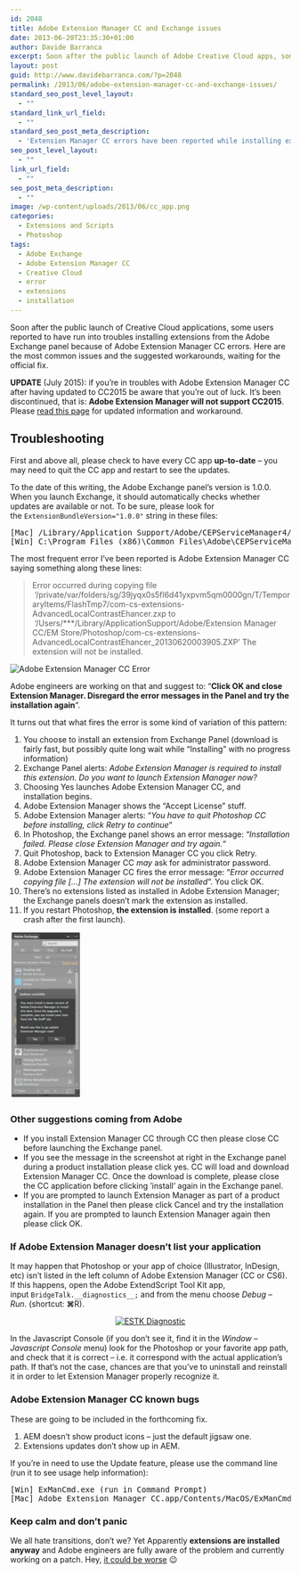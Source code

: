 ```yaml
---
id: 2048
title: Adobe Extension Manager CC and Exchange issues
date: 2013-06-20T23:35:30+01:00
author: Davide Barranca
excerpt: Soon after the public launch of Adobe Creative Cloud apps, some users reported to have run into troubles installing extensions from the Adobe Exchange panel. Here are the most common issues and the suggested workarounds, waiting for official patches.
layout: post
guid: http://www.davidebarranca.com/?p=2048
permalink: /2013/06/adobe-extension-manager-cc-and-exchange-issues/
standard_seo_post_level_layout:
  - ""
standard_link_url_field:
  - ""
standard_seo_post_meta_description:
  - 'Extension Manager CC errors have been reported while installing extensions from the Exchange panel: here are the suggested workarounds.'
seo_post_level_layout:
  - ""
link_url_field:
  - ""
seo_post_meta_description:
  - ""
image: /wp-content/uploads/2013/06/cc_app.png
categories:
  - Extensions and Scripts
  - Photoshop
tags:
  - Adobe Exchange
  - Adobe Extension Manager CC
  - Creative Cloud
  - error
  - extensions
  - installation
---
```

<div class="pf-content">
  <p>
    Soon after the public launch of Creative Cloud applications, some users reported to have run into troubles installing extensions from the Adobe Exchange panel because of Adobe Extension Manager CC errors. Here are the most common issues and the suggested workarounds, waiting for the official fix.
  </p>

  <p>
    <strong>UPDATE</strong> (July 2015): if you&#8217;re in troubles with Adobe Extension Manager CC after having updated to CC2015 be aware that you&#8217;re out of luck. It&#8217;s been discontinued, that is: <strong>Adobe Extension Manager will not support CC2015</strong>. Please <a href="/2015/06/html-panel-tips-17-cc2015-survival-guide/">read this page</a> for updated information and workaround.<!--more-->
  </p>

  <h2>
    Troubleshooting
  </h2>

  <p>
    First and above all, please check to have every CC app <strong>up-to-date</strong> &#8211; you may need to quit the CC app and restart to see the updates.
  </p>

  <p>
    To the date of this writing, the Adobe Exchange panel&#8217;s version is 1.0.0. When you launch Exchange, it should automatically checks whether updates are available or not. To be sure, please look for the <code>ExtensionBundleVersion="1.0.0"</code> string in these files:
  </p>

  <pre class="theme:vs2012-black font-size:14 line-height:18 toolbar:2 nums:false whitespace-before:1 whitespace-after:1 lang:default highlight:0 decode:true">[Mac] /Library/Application Support/Adobe/CEPServiceManager4/extensions/AdobeExchange/CSXS/manifest.xml
[Win] C:\Program Files (x86)\Common Files\Adobe\CEPServiceManager4\extensions\AdobeExchange\CSXS\manifest.xml</pre>

  <p>
    The most frequent error I&#8217;ve been reported is Adobe Extension Manager CC saying something along these lines:
  </p>

  <blockquote>
    <p>
      Error occurred during copying file  &#8216;/private/var/folders/sg/39jyqx0s5fl6d41yxpvm5qm0000gn/T/TemporaryItems/FlashTmp7/com-cs-extensions-AdvancedLocalContrastEhancer.zxp to  &#8216;/Users/***/Library/ApplicationSupport/Adobe/Extension Manager CC/EM Store/Photoshop/com-cs-extensions-AdvancedLocalContrastEhancer_20130620003905.ZXP&#8217; The extension will not be installed.
    </p>
  </blockquote>

  <p>
    <img class="aligncenter size-full wp-image-2050" src="/wp-content/uploads/2013/06/AdobeExtensionManager_Error.png" alt="Adobe Extension Manager CC Error" width="363" height="220" srcset="/wp-content/uploads/2013/06/AdobeExtensionManager_Error.png 363w, /wp-content/uploads/2013/06/AdobeExtensionManager_Error-150x90.png 150w, /wp-content/uploads/2013/06/AdobeExtensionManager_Error-300x181.png 300w" sizes="(max-width: 363px) 100vw, 363px" />
  </p>

  <p>
    Adobe engineers are working on that and suggest to: &#8220;<strong>Click OK and close Extension Manager. Disregard the error messages in the Panel and try the installation again</strong>&#8220;.
  </p>

  <p>
    It turns out that what fires the error is some kind of variation of this pattern:
  </p>

  <ol>
    <li>
      You choose to install an extension from Exchange Panel (download is fairly fast, but possibly quite long wait while &#8220;Installing&#8221; with no progress information)
    </li>
    <li>
      Exchange Panel alerts: <em>Adobe Extension Manager is required to install this extension. Do you want to launch Extension Manager now?</em>
    </li>
    <li>
      Choosing Yes launches Adobe Extension Manager CC, and installation begins.
    </li>
    <li>
      Adobe Extension Manager shows the &#8220;Accept License&#8221; stuff.
    </li>
    <li>
      Adobe Extension Manager alerts: &#8220;<em>You have to quit Photoshop CC before installing, click Retry to continue</em>&#8220;
    </li>
    <li>
      In Photoshop, the Exchange panel shows an error message: &#8220;<em>Installation failed. Please close Extension Manager and try again.</em>&#8220;
    </li>
    <li>
      Quit Photoshop, back to Extension Manager CC you click Retry.
    </li>
    <li>
      Adobe Extension Manager CC <em>may</em> ask for administrator password.
    </li>
    <li>
      Adobe Extension Manager CC fires the error message: &#8220;<em>Error occurred copying file [&#8230;] The extension will not be installed</em>&#8220;. You click OK.
    </li>
    <li>
      There&#8217;s no extensions listed as installed in Adobe Extension Manager; the Exchange panels doesn&#8217;t mark the extension as installed.
    </li>
    <li>
      If you restart Photoshop, <strong>the extension is installed</strong>. (some report a crash after the first launch).
    </li>
  </ol>

  <p>
    <a href="/wp-content/uploads/2013/06/AdobeExchange_Warning.png" target="_blank"><img class="alignright size-medium wp-image-2051" src="/wp-content/uploads/2013/06/AdobeExchange_Warning-125x300.png" alt="Adobe Exchange Warning" width="125" height="300" /></a>
  </p>

  <h3>
    Other suggestions coming from Adobe
  </h3>

  <ul>
    <li>
      If you install Extension Manager CC through CC then please close CC before launching the Exchange panel.
    </li>
    <li>
      If you see the message in the screenshot at right in the Exchange panel during a product installation please click yes. CC will load and download Extension Manager CC. Once the download is complete, please close the CC application before clicking ’install’ again in the Exchange panel.
    </li>
    <li>
      If you are prompted to launch Extension Manager as part of a product installation in the Panel then please click Cancel and try the installation again. If you are prompted to launch Extension Manager again then please click OK.
    </li>
  </ul>

  <h3>
    If Adobe Extension Manager doesn&#8217;t list your application
  </h3>

  <p>
    It may happen that Photoshop or your app of choice (Illustrator, InDesign, etc) isn&#8217;t listed in the left column of Adobe Extension Manager (CC or CS6). If this happens, open the Adobe ExtendScript Tool Kit app, input <code>BridgeTalk.__diagnostics__;</code> and from the menu choose <em>Debug &#8211; Run</em>. (shortcut: <b>⌘</b>R).
  </p>

  <p style="text-align: center;">
    <a href="/wp-content/uploads/2013/06/ESTK_Diagnostic.png" target="_blank"><img class="aligncenter size-full wp-image-2058" src="/wp-content/uploads/2013/06/ESTK_Diagnostic.png" alt="ESTK Diagnostic" width="1232" height="738" srcset="/wp-content/uploads/2013/06/ESTK_Diagnostic.png 1232w, /wp-content/uploads/2013/06/ESTK_Diagnostic-150x89.png 150w, /wp-content/uploads/2013/06/ESTK_Diagnostic-300x179.png 300w, /wp-content/uploads/2013/06/ESTK_Diagnostic-1024x613.png 1024w" sizes="(max-width: 1232px) 100vw, 1232px" /></a>
  </p>

  <p>
    In the Javascript Console (if you don&#8217;t see it, find it in the <em>Window &#8211; Javascript Console</em> menu) look for the Photoshop or your favorite app path, and check that it is correct &#8211; i.e. it correspond with the actual application&#8217;s path. If that&#8217;s not the case, chances are that you&#8217;ve to uninstall and reinstall it in order to let Extension Manager properly recognize it.
  </p>

  <h3>
    Adobe Extension Manager CC known bugs
  </h3>

  <p>
    These are going to be included in the forthcoming fix.
  </p>

  <ol>
    <li>
      AEM doesn&#8217;t show product icons &#8211; just the default jigsaw one.
    </li>
    <li>
      Extensions updates don&#8217;t show up in AEM.
    </li>
  </ol>

  <p>
    If you&#8217;re in need to use the Update feature, please use the command line (run it to see usage help information):
  </p>

  <pre class="theme:vs2012-black font-size:14 line-height:18 toolbar:2 nums:false whitespace-before:1 whitespace-after:1 lang:default highlight:0 decode:true">[Win] ExManCmd.exe (run in Command Prompt)
[Mac] Adobe Extension Manager CC.app/Contents/MacOS/ExManCmd (run in Terminal)</pre>

  <h3>
    Keep calm and don&#8217;t panic
  </h3>

  <p>
    We all hate transitions, don&#8217;t we? Yet Apparently <strong>extensions are installed anyway</strong> and Adobe engineers are fully aware of the problem and currently working on a patch. Hey, <a title="Frankenstein Jr." href="http://www.youtube.com/watch?v=9AFf0ysgNiM" target="_blank">it could be worse</a> 😉
  </p>
</div>
